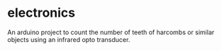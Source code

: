 # electronics
An arduino project to count the number of teeth of harcombs or similar objects using an infrared opto transducer.
